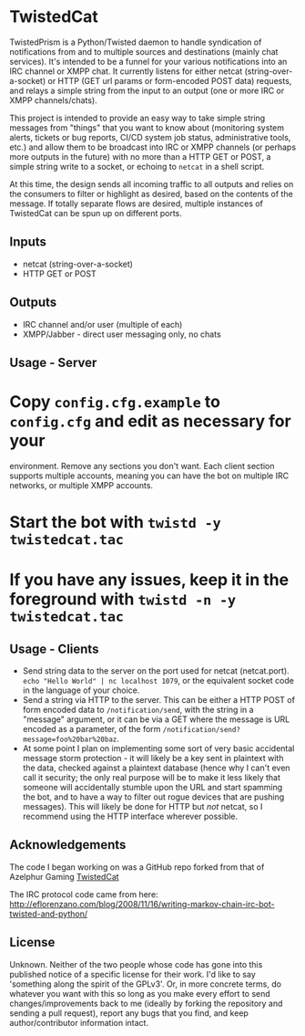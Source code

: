 TwistedCat
==========

TwistedPrism is a Python/Twisted daemon to handle syndication of notifications
from and to multiple sources and destinations (mainly chat services). It's
intended to be a funnel for your various notifications into an IRC channel or
XMPP chat. It currently listens for either netcat (string-over-a-socket) or
HTTP (GET url params or form-encoded POST data) requests, and relays a simple
string from the input to an output (one or more IRC or XMPP channels/chats). 

This project is intended to provide an easy way to take simple string messages
from "things" that you want to know about (monitoring system alerts, tickets
or bug reports, CI/CD system job status, administrative tools, etc.) and allow
them to be broadcast into IRC or XMPP channels (or perhaps more outputs in the
future) with no more than a HTTP GET or POST, a simple string write to a
socket, or echoing to `netcat` in a shell script. 

At this time, the design sends all incoming traffic to all outputs and relies
on the consumers to filter or highlight as desired, based on the contents of
the message. If totally separate flows are desired, multiple instances of
TwistedCat can be spun up on different ports.

Inputs
------
* netcat (string-over-a-socket)
* HTTP GET or POST

Outputs
-------
* IRC channel and/or user (multiple of each)
* XMPP/Jabber - direct user messaging only, no chats

Usage - Server
--------------
# Copy `config.cfg.example` to `config.cfg` and edit as necessary for your
environment. Remove any sections you don't want. Each client section
supports multiple accounts, meaning you can have the bot on multiple IRC
networks, or multiple XMPP accounts.
# Start the bot with `twistd -y twistedcat.tac`
# If you have any issues, keep it in the foreground with `twistd -n -y twistedcat.tac`

Usage - Clients
---------------
* Send string data to the server on the port used for netcat
(netcat.port). `echo "Hello World" | nc localhost 1079`, or the equivalent
socket code in the language of your choice.
* Send a string via HTTP to the server. This can be either a HTTP POST of form
encoded data to `/notification/send`, with the string in a "message" argument,
or it can be via a GET where the message is URL encoded as a parameter, of the
form `/notification/send?message=foo%20bar%20baz`. 
* At some point I plan on implementing some sort of very basic accidental
message storm protection - it will likely be a key sent in plaintext with the
data, checked against a plaintext database (hence why I can't even call it
security; the only real purpose will be to make it less likely that someone
will accidentally stumble upon the URL and start spamming the bot, and to have
a way to filter out rogue devices that are pushing messages). This will likely
be done for HTTP but *not* netcat, so I recommend using the HTTP interface
wherever possible.

Acknowledgements
----------------

The code I began working on was a GitHub repo forked from that of Azelphur
Gaming [TwistedCat](https://github.com/Azelphur/TwistedCat)

The IRC protocol code came from here:
http://eflorenzano.com/blog/2008/11/16/writing-markov-chain-irc-bot-twisted-and-python/

License
-------
Unknown. Neither of the two people whose code has gone into this published
notice of a specific license for their work. I'd like to say 'something along
the spirit of the GPLv3'. Or, in more concrete terms, do whatever you want
with this so long as you make every effort to send changes/improvements back
to me (ideally by forking the repository and sending a pull request), 
report any bugs that you find, and keep author/contributor information intact.
